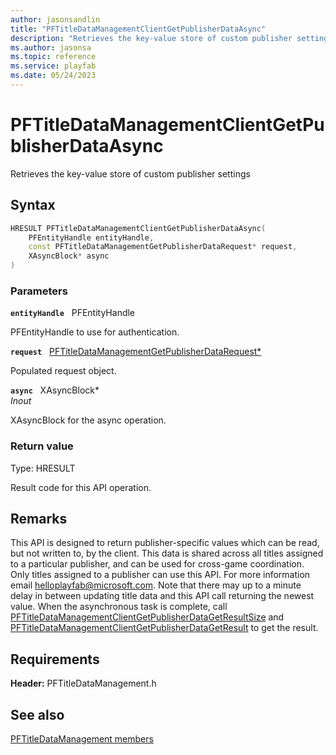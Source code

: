 ```yaml
---
author: jasonsandlin
title: "PFTitleDataManagementClientGetPublisherDataAsync"
description: "Retrieves the key-value store of custom publisher settings"
ms.author: jasonsa
ms.topic: reference
ms.service: playfab
ms.date: 05/24/2023
---
```


# PFTitleDataManagementClientGetPublisherDataAsync  

Retrieves the key-value store of custom publisher settings  

## Syntax  
  
```cpp
HRESULT PFTitleDataManagementClientGetPublisherDataAsync(  
    PFEntityHandle entityHandle,  
    const PFTitleDataManagementGetPublisherDataRequest* request,  
    XAsyncBlock* async  
)  
```  
  
### Parameters  
  
**`entityHandle`** &nbsp; PFEntityHandle  
  
PFEntityHandle to use for authentication.  
  
**`request`** &nbsp; [PFTitleDataManagementGetPublisherDataRequest*](../../pftitledatamanagementtypes/structs/pftitledatamanagementgetpublisherdatarequest.md)  
  
Populated request object.  
  
**`async`** &nbsp; XAsyncBlock*  
*_Inout_*  
  
XAsyncBlock for the async operation.  
  
  
### Return value
Type: HRESULT
  
Result code for this API operation.
  
## Remarks  
  
This API is designed to return publisher-specific values which can be read, but not written to, by the client. This data is shared across all titles assigned to a particular publisher, and can be used for cross-game coordination. Only titles assigned to a publisher can use this API. For more information email helloplayfab@microsoft.com. Note that there may up to a minute delay in between updating title data and this API call returning the newest value. When the asynchronous task is complete, call [PFTitleDataManagementClientGetPublisherDataGetResultSize](pftitledatamanagementclientgetpublisherdatagetresultsize.md) and [PFTitleDataManagementClientGetPublisherDataGetResult](pftitledatamanagementclientgetpublisherdatagetresult.md) to get the result.
  
## Requirements  
  
**Header:** PFTitleDataManagement.h
  
## See also  
[PFTitleDataManagement members](../pftitledatamanagement_members.md)  

  
  
